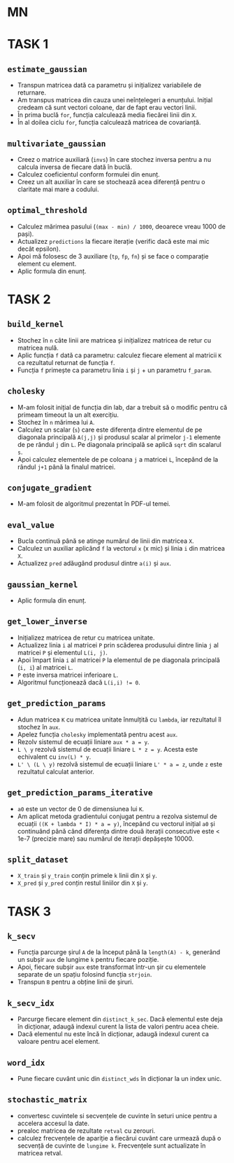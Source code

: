 # MN

# TASK 1

## `estimate_gaussian`

- Transpun matricea dată ca parametru și inițializez variabilele de returnare.
- Am transpus matricea din cauza unei neînțelegeri a enunțului. Inițial credeam că sunt vectori coloane, dar de fapt erau vectori linii.
- În prima buclă `for`, funcția calculează media fiecărei linii din `X`.
- În al doilea ciclu `for`, funcția calculează matricea de covarianță.

## `multivariate_gaussian`

- Creez o matrice auxiliară (`invs`) în care stochez inversa pentru a nu calcula inversa de fiecare dată în buclă.
- Calculez coeficientul conform formulei din enunț.
- Creez un alt auxiliar în care se stochează acea diferență pentru o claritate mai mare a codului.

## `optimal_threshold`

- Calculez mărimea pasului (`(max - min) / 1000`, deoarece vreau 1000 de pași).
- Actualizez `predictions` la fiecare iterație (verific dacă este mai mic decât epsilon).
- Apoi mă folosesc de 3 auxiliare (`tp`, `fp`, `fn`) și se face o comparație element cu element.
- Aplic formula din enunț.

# TASK 2

## `build_kernel`

- Stochez în `n` câte linii are matricea și inițializez matricea de retur cu matricea nulă.
- Aplic funcția `f` dată ca parametru: calculez fiecare element al matricii `K` ca rezultatul returnat de funcția `f`.
- Funcția `f` primește ca parametru linia `i` și `j` + un parametru `f_param`.

## `cholesky`

- M-am folosit inițial de funcția din lab, dar a trebuit să o modific pentru că primeam timeout la un alt exercițiu.
- Stochez în `n` mărimea lui `A`.
- Calculez un scalar (`s`) care este diferența dintre elementul de pe diagonala principală `A(j,j)` și produsul scalar al primelor `j-1` elemente de pe rândul `j` din `L`. Pe diagonala principală se aplică `sqrt` din scalarul `s`.
- Apoi calculez elementele de pe coloana `j` a matricei `L`, începând de la rândul `j+1` până la finalul matricei.

## `conjugate_gradient`

- M-am folosit de algoritmul prezentat în PDF-ul temei.

## `eval_value`

- Bucla continuă până se atinge numărul de linii din matricea `X`.
- Calculez un auxiliar aplicând `f` la vectorul `x` (x mic) și linia `i` din matricea `X`.
- Actualizez `pred` adăugând produsul dintre `a(i)` și `aux`.

## `gaussian_kernel`

- Aplic formula din enunț.

## `get_lower_inverse`

- Inițializez matricea de retur cu matricea unitate.
- Actualizez linia `i` al matricei `P` prin scăderea produsului dintre linia `j` al matricei `P` și elementul `L(i, j)`.
- Apoi împart linia `i` al matricei `P` la elementul de pe diagonala principală (`i, i`) al matricei `L`.
- `P` este inversa matricei inferioare `L`.
- Algoritmul funcționează dacă `L(i,i) != 0`.

## `get_prediction_params`

- Adun matricea `K` cu matricea unitate înmulțită cu `lambda`, iar rezultatul îl stochez în `aux`.
- Apelez funcția `cholesky` implementată pentru acest `aux`.
- Rezolv sistemul de ecuații liniare `aux * a = y`.
- `L \ y` rezolvă sistemul de ecuații liniare `L * z = y`. Acesta este echivalent cu `inv(L) * y`.
- `L' \ (L \ y)` rezolvă sistemul de ecuații liniare `L' * a = z`, unde `z` este rezultatul calculat anterior.

## `get_prediction_params_iterative`

- `a0` este un vector de 0 de dimensiunea lui `K`.
- Am aplicat metoda gradientului conjugat pentru a rezolva sistemul de ecuații `((K + lambda * I) * a = y)`, începând cu vectorul inițial `a0` și continuând până când diferența dintre două iterații consecutive este < 1e-7 (precizie mare) sau numărul de iterații depășește 10000.

## `split_dataset`

- `X_train` și `y_train` conțin primele `k` linii din `X` și `y`.
- `X_pred` și `y_pred` conțin restul liniilor din `X` și `y`.

# TASK 3

## `k_secv`

- Funcția parcurge șirul `A` de la început până la `length(A) - k`, generând un subșir `aux` de lungime `k` pentru fiecare poziție.
- Apoi, fiecare subșir `aux` este transformat într-un șir cu elementele separate de un spațiu folosind funcția `strjoin`.
- Transpun `B` pentru a obține linii de șiruri.

## `k_secv_idx`

- Parcurge fiecare element din `distinct_k_sec`. Dacă elementul este deja în dicționar, adaugă indexul curent la lista de valori pentru acea cheie.
- Dacă elementul nu este încă în dicționar, adaugă indexul curent ca valoare pentru acel element.

## `word_idx`

- Pune fiecare cuvânt unic din `distinct_wds` în dicționar la un index unic.

## `stochastic_matrix`
- convertesc cuvintele si secvențele de cuvinte în seturi unice pentru a accelera accesul la date.
- prealoc matricea de rezultate `retval` cu zerouri.
- calculez frecvențele de apariție a fiecărui cuvânt care urmează
după o secvență de cuvinte de `lungime k`. Frecvențele sunt actualizate în matricea
retval.
